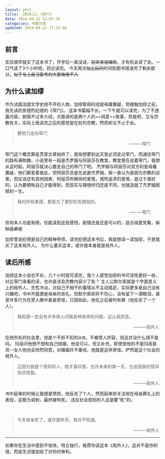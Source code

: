```yaml
---
layout: post
title: 《局外人》，《窄门》
date: 2024-04-22 12:07:36
categories: 书籍分享
updated: 2024-04-22 17:33:48
---
```




## 前言

实际很早就买了这本书了，开学后一直没读，~~前天含泪值班~~，才有机会读了会。一口气读了3个小时吧，将近读完。
今天再次抽出~~玩的~~时间到图书馆读完了剩余部分。~~似乎与上自习备考的大家格格不入~~

## 为什么读加缪

作为法国法国文学史绕不开的人物，加缪取得的成就毋庸置疑，但接触加缪之前，我先读的安德烈纪德的《窄门》。
这本书篇幅不长，一下午就可以读完，为了不透露内容，剧情不过多介绍，大致讲的是两个人的==纯爱==故事，但是吧，又与宗教有关，实际上我读完之后的感觉是在批判宗教，然而却又不止于此。

> 要努力走向窄门
>
> &emsp;&emsp;&emsp;&emsp;&emsp;&emsp;&emsp;&emsp;&emsp;&emsp;&emsp;&emsp;&emsp;&emsp;&emsp;&emsp;&emsp;&emsp;&emsp;&emsp;&emsp;&emsp;&emsp;&emsp;&emsp;&emsp;———窄门

窄门这个概念算是贯穿文章始终了，是指想要到达天堂必须走过窄门，而通往窄门的路布满荆棘，小说里有一段是杰罗姆与阿丽莎在教堂，教堂里在说着窄门，我想从这时起，阿丽莎就决心要走自己的窄门了吧。
杰罗姆与阿丽莎对双方的爱毋庸置疑，他们都爱着彼此，但阿丽莎总是在逃避杰罗姆，我一直以为是因为宗教的迫害，但应该还有其他因素，阿丽莎所期待的爱情，或所追求的爱情，是过于美好的，认为要牺牲自己才能得到，而现实与理想终归还是不同，也就造就了杰罗姆困顿的一生。

> 我的所有美德，都是为了更好的去拥抱你。
>
> &emsp;&emsp;&emsp;&emsp;&emsp;&emsp;&emsp;&emsp;&emsp;&emsp;&emsp;&emsp;&emsp;&emsp;&emsp;&emsp;&emsp;&emsp;&emsp;&emsp;&emsp;&emsp;&emsp;&emsp;&emsp;&emsp;———窄门

奈何本人功底有限，仅能读到这些感悟，剧情还是还是可以的，适合纯爱党看，~~实际是虐恋~~

加缪曾说纪德是自己的精神导师，读完纪德这本书后，我就想读一读加缪，于是就买了这本局外人。
为什么要买这本，或许我本身就是局外人。

## 读后所感

加缪这本小说也不长，几个小时就可读完，我个人感觉加缪的书可读性更好一些，对比窄门来看的话，也许是涉及宗教内容少了些？
主人公默尔索就是个字面意义上的局外人，生性冷淡，对自己不相干的事情从不主动插足，实际更多是自己没有兴趣吧，书中开篇便是母亲的丧礼，但默尔索却并不伤心，没有留下一滴眼泪，甚至许多行为在旁人眼中甚是奇怪，只因如此，他在之后被判有罪（他反杀了一个人）。

> 我知道一定会有许多熟人问我各种各样的问题，这让我厌恶。
>
> &emsp;&emsp;&emsp;&emsp;&emsp;&emsp;&emsp;&emsp;&emsp;&emsp;&emsp;&emsp;&emsp;&emsp;&emsp;&emsp;&emsp;&emsp;&emsp;&emsp;&emsp;&emsp;&emsp;&emsp;&emsp;&emsp;&emsp;———局外人

在他所处的社会里，他是个不折不扣的`异类`，不被常人所容，但这并没什么错不是吗。
玛丽问他想不想和自己结婚，他说可以，但又补充，即使陪他的不是玛丽是另一女人他也会欣然同意，对婚姻并不重视，他就是这样奇怪。俨然是这个社会的局外人。

> 正因为我是个怪异的人，她才喜欢我，也许未来的某一天，也会因我的怪异而厌烦我。
>
> &emsp;&emsp;&emsp;&emsp;&emsp;&emsp;&emsp;&emsp;&emsp;&emsp;&emsp;&emsp;&emsp;&emsp;&emsp;&emsp;&emsp;&emsp;&emsp;&emsp;&emsp;&emsp;&emsp;&emsp;&emsp;&emsp;&emsp;———局外人

书中庭审的时候让我很是愤怒，他反杀了个人，然而庭审却关注他在母亲葬礼上的表现，这极为讽刺，最终被判死。
违反社会规则的人总是要“死”的。

&emsp;

>今天母亲死了，或许是昨天，我并不知道。
>
>&emsp;&emsp;&emsp;&emsp;&emsp;&emsp;&emsp;&emsp;&emsp;&emsp;&emsp;&emsp;&emsp;&emsp;&emsp;&emsp;&emsp;&emsp;&emsp;&emsp;&emsp;&emsp;&emsp;&emsp;&emsp;&emsp;&emsp;———局外人



---

如果你在生活中感到不愉快，特立独行，推荐你读这本《局外人》，这并不是你的错，而是生活强加给了对你的审判。